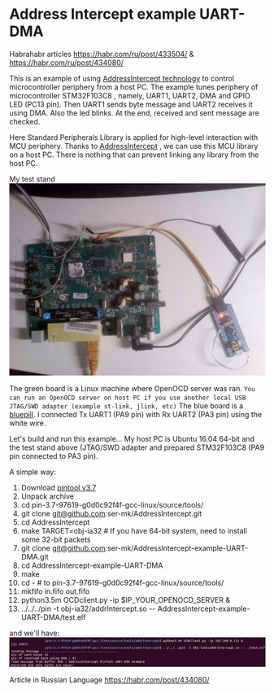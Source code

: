 # Address Intercept example UART-DMA

Habrahabr articles https://habr.com/ru/post/433504/ & https://habr.com/ru/post/434080/

This is an example of using [AddressIntercept technology](https://github.com/ser-mk/AddressIntercept "AddressIntercept technology") to control microcontroller periphery from a host PC. The example tunes periphery of microcontroller STM32F103C8 , namely, UART1, UART2, DMA and GPIO LED (PC13 pin). Then UART1 sends byte message and UART2 receives it using DMA. Also the led blinks. At the end, received and sent message are checked.

Here ​Standard Peripherals Library​ is applied for high-level interaction with MCU periphery. Thanks to  [AddressIntercept](https://github.com/ser-mk/AddressIntercept) , we can use this MCU library on a host PC. There is nothing that can prevent linking any library from the  host PC.

 My test stand
 ![alt text](img/stand.jpg "My stand")

The green board is a Linux machine where OpenOCD server was ran.
 `You can run an OpenOCD server on host PC if you use another local USB JTAG/SWD adapter (example st-link, jlink, etc)`
 The blue board is a [bluepill](https://www.google.com/search?client=ubuntu&channel=fs&q=bluepill&ie=utf-8&oe=utf-8 "bluepill").
I connected Tx UART1 (PA9 pin) with Rx UART2 (PA3 pin) using the white wire.

Let's build and run this example...
My host PC is Ubuntu 16.04 64-bit and the test stand above (JTAG/SWD adapter and prepared STM32F103C8 (PA9 pin connected to PA3 pin).

А simple way:

1. Download [pintool v3.7](https://software.intel.com/en-us/articles/pin-a-dynamic-binary-instrumentation-tool "pintool  v3.7") 
2. Unpack archive
3. cd pin-3.7-97619-g0d0c92f4f-gcc-linux/source/tools/
4. git clone git@github.com:ser-mk/AddressIntercept.git
5. cd AddressIntercept
6. make TARGET=obj-ia32 # If you have 64-bit system, need to install some 32-bit packets
7. git clone git@github.com:ser-mk/AddressIntercept-example-UART-DMA.git
8. cd AddressIntercept-example-UART-DMA
9. make
10. cd - # to  pin-3.7-97619-g0d0c92f4f-gcc-linux/source/tools/
11. mkfifo in.fifo out.fifo
12. python3.5m OCDclient.py -ip $IP_YOUR_OPENOCD_SERVER &
13. ../../../pin -t obj-ia32/addrIntercept.so -- AddressIntercept-example-UART-DMA/test.elf

and we'll have:
![alt text](img/uart.png "Show out")


Article in Russian Language https://habr.com/post/434080/
